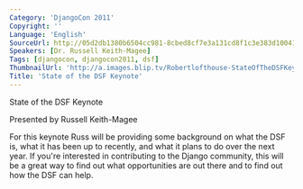 ```yaml
---
Category: 'DjangoCon 2011'
Copyright: ''
Language: 'English'
SourceUrl: http://05d2db1380b6504cc981-8cbed8cf7e3a131cd8f1c3e383d10041.r93.cf2.rackcdn.com/djangocon-2011/99_state-of-the-dsf-keynote.m4v
Speakers: [Dr. Russell Keith-Magee]
Tags: [djangocon, djangocon2011, dsf]
ThumbnailUrl: 'http://a.images.blip.tv/Robertlofthouse-StateOfTheDSFKeynote607-161.jpg'
Title: 'State of the DSF Keynote'
---
```

State of the DSF Keynote

Presented by Russell Keith-Magee

For this keynote Russ will be providing some background on what the DSF is,
what it has been up to recently, and what it plans to do over the next year.
If you're interested in contributing to the Django community, this will be a
great way to find out what opportunities are out there and to find out how the
DSF can help.

